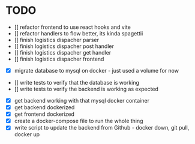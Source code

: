 # TODO

- [] refactor frontend to use react hooks and vite
- [] refactor handlers to flow better, its kinda spagettii
- [] finish logistics dispacher parser
- [] finish logistics dispacher post handler
- [] finish logistics dispacher get handler
- [] finish logistics dispacher frontend
- [X] migrate database to mysql on docker - just used a volume for now
- [] write tests to verify that the database is working
- [] write tests to verify the backend is working as expected
- [X] get backend working with that mysql docker container
- [X] get backend dockerized
- [X] get frontend dockerized
- [X] create a docker-compose file to run the whole thing
- [X] write script to update the backend from Github - docker down, git pull, docker up
